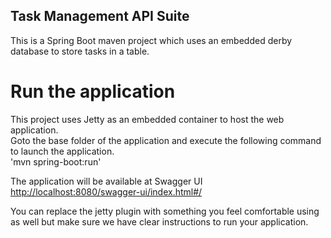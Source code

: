 ## Task Management API Suite

This is a Spring Boot maven project which uses an embedded derby database to store tasks in a table. 

# Run the application
This project uses Jetty as an embedded container to host the web application.  
Goto the base folder of the application and execute the following command to launch the application.  
'mvn spring-boot:run' 

The application will be available at Swagger UI [http://localhost:8080/swagger-ui/index.html#/](http://localhost:8080/swagger-ui/index.html#/)  
 
You can replace the jetty plugin with something you feel comfortable using as well but make sure we have clear instructions to run your application. 
